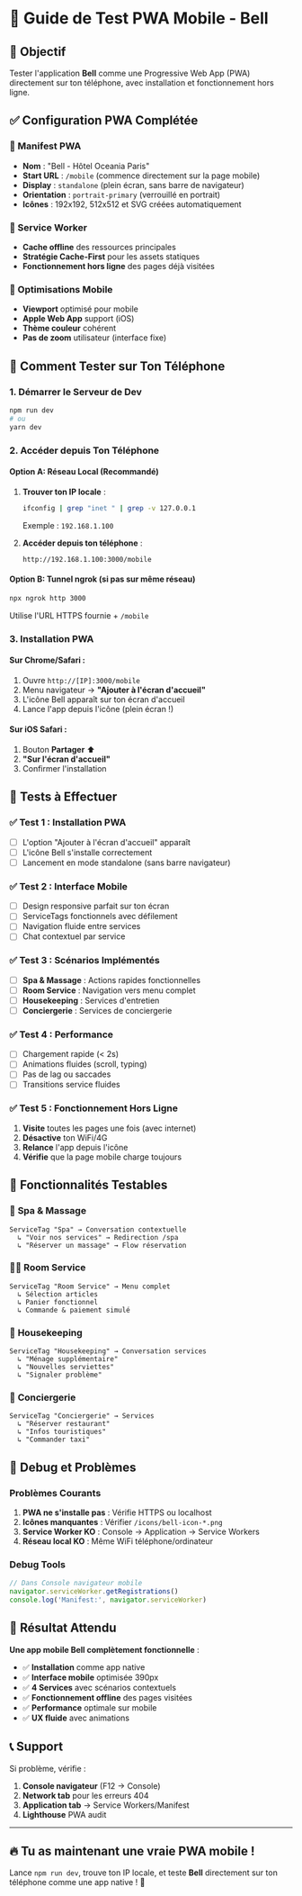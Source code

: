 # 📱 Guide de Test PWA Mobile - Bell

## 🎯 Objectif

Tester l'application **Bell** comme une Progressive Web App (PWA) directement sur ton téléphone, avec installation et fonctionnement hors ligne.

## ✅ Configuration PWA Complétée

### 📄 Manifest PWA
- **Nom** : "Bell - Hôtel Oceania Paris"
- **Start URL** : `/mobile` (commence directement sur la page mobile)
- **Display** : `standalone` (plein écran, sans barre de navigateur)
- **Orientation** : `portrait-primary` (verrouillé en portrait)
- **Icônes** : 192x192, 512x512 et SVG créées automatiquement

### 🔧 Service Worker
- **Cache offline** des ressources principales
- **Stratégie Cache-First** pour les assets statiques
- **Fonctionnement hors ligne** des pages déjà visitées

### 📱 Optimisations Mobile
- **Viewport** optimisé pour mobile
- **Apple Web App** support (iOS)
- **Thème couleur** cohérent
- **Pas de zoom** utilisateur (interface fixe)

## 🚀 Comment Tester sur Ton Téléphone

### 1. **Démarrer le Serveur de Dev**
```bash
npm run dev
# ou
yarn dev
```

### 2. **Accéder depuis Ton Téléphone**

#### Option A: Réseau Local (Recommandé)
1. **Trouver ton IP locale** :
   ```bash
   ifconfig | grep "inet " | grep -v 127.0.0.1
   ```
   Exemple : `192.168.1.100`

2. **Accéder depuis ton téléphone** :
   ```
   http://192.168.1.100:3000/mobile
   ```

#### Option B: Tunnel ngrok (si pas sur même réseau)
```bash
npx ngrok http 3000
```
Utilise l'URL HTTPS fournie + `/mobile`

### 3. **Installation PWA**

#### Sur **Chrome/Safari** :
1. Ouvre `http://[IP]:3000/mobile`
2. Menu navigateur → **"Ajouter à l'écran d'accueil"**
3. L'icône Bell apparaît sur ton écran d'accueil
4. Lance l'app depuis l'icône (plein écran !)

#### Sur **iOS Safari** :
1. Bouton **Partager** ⬆️
2. **"Sur l'écran d'accueil"**
3. Confirmer l'installation

## 🧪 Tests à Effectuer

### ✅ **Test 1 : Installation PWA**
- [ ] L'option "Ajouter à l'écran d'accueil" apparaît
- [ ] L'icône Bell s'installe correctement
- [ ] Lancement en mode standalone (sans barre navigateur)

### ✅ **Test 2 : Interface Mobile**
- [ ] Design responsive parfait sur ton écran
- [ ] ServiceTags fonctionnels avec défilement
- [ ] Navigation fluide entre services
- [ ] Chat contextuel par service

### ✅ **Test 3 : Scénarios Implémentés**
- [ ] **Spa & Massage** : Actions rapides fonctionnelles
- [ ] **Room Service** : Navigation vers menu complet
- [ ] **Housekeeping** : Services d'entretien
- [ ] **Conciergerie** : Services de conciergerie

### ✅ **Test 4 : Performance**
- [ ] Chargement rapide (< 2s)
- [ ] Animations fluides (scroll, typing)
- [ ] Pas de lag ou saccades
- [ ] Transitions service fluides

### ✅ **Test 5 : Fonctionnement Hors Ligne**
1. **Visite** toutes les pages une fois (avec internet)
2. **Désactive** ton WiFi/4G
3. **Relance** l'app depuis l'icône
4. **Vérifie** que la page mobile charge toujours

## 🎨 Fonctionnalités Testables

### 🧘 **Spa & Massage**
```
ServiceTag "Spa" → Conversation contextuelle
  ↳ "Voir nos services" → Redirection /spa
  ↳ "Réserver un massage" → Flow réservation
```

### 👨‍🍳 **Room Service**
```
ServiceTag "Room Service" → Menu complet
  ↳ Sélection articles
  ↳ Panier fonctionnel
  ↳ Commande & paiement simulé
```

### 🧹 **Housekeeping**
```
ServiceTag "Housekeeping" → Conversation services
  ↳ "Ménage supplémentaire"
  ↳ "Nouvelles serviettes"
  ↳ "Signaler problème"
```

### 🔑 **Conciergerie**
```
ServiceTag "Conciergerie" → Services
  ↳ "Réserver restaurant"
  ↳ "Infos touristiques"
  ↳ "Commander taxi"
```

## 🐛 Debug et Problèmes

### Problèmes Courants
1. **PWA ne s'installe pas** : Vérifie HTTPS ou localhost
2. **Icônes manquantes** : Vérifier `/icons/bell-icon-*.png`
3. **Service Worker KO** : Console → Application → Service Workers
4. **Réseau local KO** : Même WiFi téléphone/ordinateur

### Debug Tools
```javascript
// Dans Console navigateur mobile
navigator.serviceWorker.getRegistrations()
console.log('Manifest:', navigator.serviceWorker)
```

## 🎉 Résultat Attendu

**Une app mobile Bell complètement fonctionnelle** :
- ✅ **Installation** comme app native
- ✅ **Interface mobile** optimisée 390px
- ✅ **4 Services** avec scénarios contextuels
- ✅ **Fonctionnement offline** des pages visitées
- ✅ **Performance** optimale sur mobile
- ✅ **UX fluide** avec animations

## 📞 Support

Si problème, vérifie :
1. **Console navigateur** (F12 → Console)
2. **Network tab** pour les erreurs 404
3. **Application tab** → Service Workers/Manifest
4. **Lighthouse** PWA audit

---

## 🔥 Tu as maintenant une vraie PWA mobile !

Lance `npm run dev`, trouve ton IP locale, et teste **Bell** directement sur ton téléphone comme une app native ! 🚀 